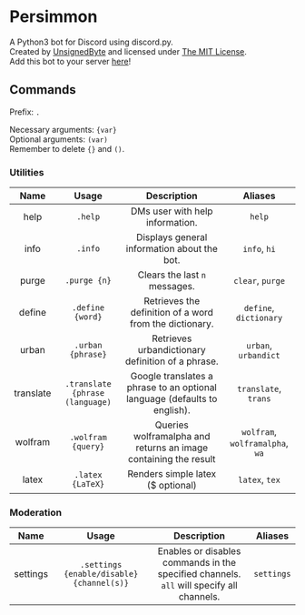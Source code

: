 # Persimmon
A Python3 bot for Discord using discord.py.  
Created by [UnsignedByte](https://github.com/UnsignedByte) and licensed under [The MIT License](https://en.wikipedia.org/wiki/MIT_License).  
Add this bot to your server [here](https://discordapp.com/oauth2/authorize?client_id=631186998702506015&scope=bot&permissions=2146958847)!

## Commands
Prefix: `.`

Necessary arguments: `{var}`  
Optional arguments: `(var)`  
Remember to delete `{}` and `()`.


### Utilities

| **Name** | **Usage** | **Description** | **Aliases** |
|:-:|:-:|:-:|:-:|
|help|`.help`|DMs user with help information.|`help`|
|info|`.info`|Displays general information about the bot.|`info`, `hi`|
|purge|`.purge {n}`|Clears the last `n` messages.|`clear`, `purge`|
|define|`.define {word}`|Retrieves the definition of a word from the dictionary.|`define`, `dictionary`|
|urban|`.urban {phrase}`|Retrieves urbandictionary definition of a phrase.|`urban`, `urbandict`|
|translate|`.translate {phrase (language)`|Google translates a phrase to an optional language (defaults to english).|`translate`, `trans`|
|wolfram|`.wolfram {query}`|Queries wolframalpha and returns an image containing the result|`wolfram`, `wolframalpha`, `wa`|
|latex|`.latex {LaTeX}`|Renders simple latex ($ optional)|`latex`, `tex`|

### Moderation

| **Name** | **Usage** | **Description** | **Aliases** |
|:-:|:-:|:-:|:-:|
|settings|`.settings {enable/disable} {channel(s)}`|Enables or disables commands in the specified channels. `all` will specify all channels.|`settings`|
